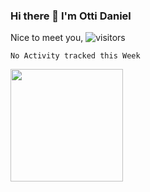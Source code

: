 ### Hi there 👋 I'm Otti Daniel

Nice to meet you, ![visitors](https://visitor-badge.glitch.me/badge?page_id=page.id)

<!--START_SECTION:waka-->
```text
No Activity tracked this Week
```
<!--END_SECTION:waka-->

<img height="180em" src="https://github-readme-stats.vercel.app/api?username=Sir-Dazzling&show_icons=true&hide_border=true&&count_private=true&include_all_commits=true" />

<!--
**Sir-Dazzling/Sir-Dazzling** is a ✨ _special_ ✨ repository because its `README.md` (this file) appears on your GitHub profile.

Here are some ideas to get you started:

- 🔭 I’m currently working on ...
- 🌱 I’m currently learning ...
- 👯 I’m looking to collaborate on ...
- 🤔 I’m looking for help with ...
- 💬 Ask me about ...
- 📫 How to reach me: ...
- 😄 Pronouns: ...
- ⚡ Fun fact: ...
-->
